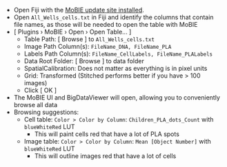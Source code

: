 - Open Fiji with the [MoBIE update site installed](https://github.com/mobie/mobie-viewer-fiji?tab=readme-ov-file#install).
- Open `All_Wells_cells.txt` in Fiji and identify the columns that contain file names, as those will be needed to open the table with MoBIE
- [ Plugins › MoBIE › Open › Open Table... ]
   - Table Path: [ Browse ] to `All_Wells_cells.txt`
   - Image Path Column(s): `FileName_DNA, FileName_PLA`
   - Labels Path Column(s): `FileName_CellLabels, FileName_PLALabels`
   - Data Root Folder: [ Browse ] to data folder
   - SpatialCalibration: Does not matter as everything is in pixel units
   - Grid: Transformed (Stitched performs better if you have > 100 images)
   - Click [ OK ]
- The MoBIE UI and BigDataViewer will open, allowing you to conveniently browse all data
- Browsing suggestions:
   - Cell table: `Color > Color by Column`: `Children_PLA_dots_Count` with `blueWhiteRed` LUT
      - This will paint cells red that have a lot of PLA spots
   - Image table: `Color > Color by Column`: `Mean [Object Number]` with `blueWhiteRed` LUT
      - This will outline images red that have a lot of cells
   

